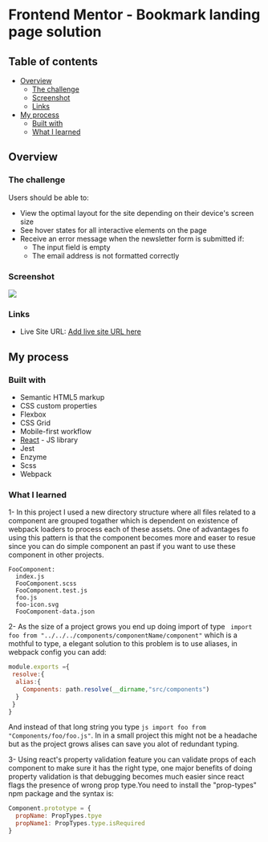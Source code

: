 # Frontend Mentor - Bookmark landing page solution

## Table of contents

- [Overview](#overview)
  - [The challenge](#the-challenge)
  - [Screenshot](#screenshot)
  - [Links](#links)
- [My process](#my-process)
  - [Built with](#built-with)
  - [What I learned](#what-i-learned)

## Overview

### The challenge

Users should be able to:

- View the optimal layout for the site depending on their device's screen size
- See hover states for all interactive elements on the page
- Receive an error message when the newsletter form is submitted if:
  - The input field is empty
  - The email address is not formatted correctly

### Screenshot

![](./desktop-design.jpg)

### Links

- Live Site URL: [Add live site URL here](https://bookmark-landing-page-master1.netlify.app/)

## My process

### Built with

- Semantic HTML5 markup
- CSS custom properties
- Flexbox
- CSS Grid
- Mobile-first workflow
- [React](https://reactjs.org/) - JS library
- Jest 
- Enzyme
- Scss 
- Webpack 


### What I learned

1- In this project I used a new directory structure where all files related to a component are grouped togather which is dependent on existence of webpack loaders to process each of these assets. One of advantages fo using this pattern is that the component becomes more and easer to resue since you can do simple component an past if you want to use these component in other projects.
```
FooComponent:
  index.js 
  FooComponent.scss 
  FooComponent.test.js
  foo.js
  foo-icon.svg
  FooComponent-data.json
```

2- As the size of a project grows you end up doing import of type ``` import foo from "../../../components/componentName/component"``` which is a mothful to type, a elegant solution to this problem is to use aliases, in webpack config you can add: 
```js
module.exports ={
 resolve:{
  alias:{
    Components: path.resolve(__dirname,"src/components")
  }
 }
}
```
And instead of that long string you type ```js import foo from "Components/foo/foo.js"```. In in a small project this might not be a headache but as the project grows alises can save you alot of redundant typing. 

3- Using react's property validation feature you can validate props of each component to make sure it has the right type, one major benefits of doing property validation is that debugging becomes much easier since react flags the presence of wrong prop type.You need to install the "prop-types" npm package and the syntax is:
```js 
Component.prototype = {
  propName: PropTypes.tpye
  propName1: PropTypes.type.isRequired
}

```
